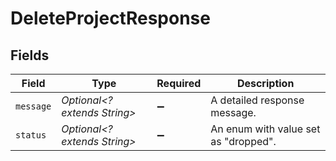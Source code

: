 # DeleteProjectResponse


## Fields

| Field                                | Type                                 | Required                             | Description                          |
| ------------------------------------ | ------------------------------------ | ------------------------------------ | ------------------------------------ |
| `message`                            | *Optional<? extends String>*         | :heavy_minus_sign:                   | A detailed response message.         |
| `status`                             | *Optional<? extends String>*         | :heavy_minus_sign:                   | An enum with value set as "dropped". |